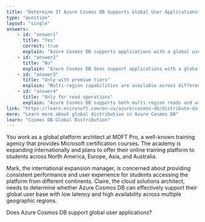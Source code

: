 ```yaml
---
title: "Determine If Azure Cosmos DB Supports Global User Applications"
type: "question"
layout: "single"
answers:
    - id: "answer1"
      title: "Yes"
      correct: true
      explain: "Azure Cosmos DB supports applications with a global user base through its multi-region distribution capabilities, automatic failover, and multi-region writes, providing low latency and high availability for users worldwide."
    - id: "answer2"
      title: "No"
      explain: "Azure Cosmos DB does support applications with a global user base through its multi-region writes capability, allowing users worldwide to work with locally replicated data for optimal performance."
    - id: "answer3"
      title: "Only with premium tiers"
      explain: "Multi-region capabilities are available across different Azure Cosmos DB pricing tiers, not just premium ones, making global applications accessible at various service levels."
    - id: "answer4"
      title: "Only for read operations"
      explain: "Azure Cosmos DB supports both multi-region reads and writes, enabling full global functionality rather than limiting global users to read-only access."
link: "https://learn.microsoft.com/en-us/azure/cosmos-db/distribute-data-globally"
more: "Learn more about global distribution in Azure Cosmos DB"
learn: "Cosmos DB Global Distribution"
---
```


You work as a global platform architect at MDFT Pro, a well-known training agency that provides Microsoft certification courses. The academy is expanding internationally and plans to offer their online training platform to students across North America, Europe, Asia, and Australia.

Mark, the international expansion manager, is concerned about providing consistent performance and user experience for students accessing the platform from different continents. Claire, the cloud solutions architect, needs to determine whether Azure Cosmos DB can effectively support their global user base with low latency and high availability across multiple geographic regions.

Does Azure Cosmos DB support global user applications?